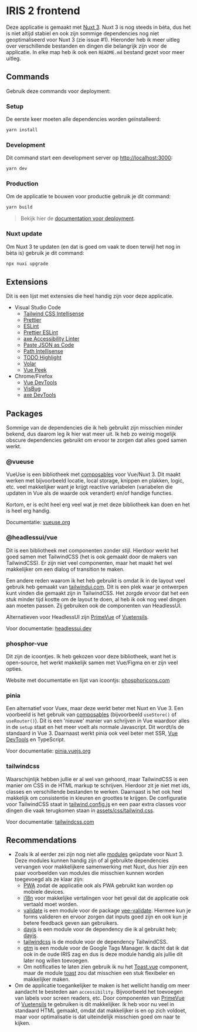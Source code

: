 # IRIS 2 frontend

Deze applicatie is gemaakt met [Nuxt 3](https://v3.nuxtjs.org). Nuxt 3 is nog steeds in bèta, dus het is niet altijd stabiel en ook zijn sommige dependencies nog niet geoptimaliseerd voor Nuxt 3 (zie issue #1).
Hieronder heb ik meer uitleg over verschillende bestanden en dingen die belangrijk zijn voor de applicatie. In elke map heb ik ook een `README.md` bestand gezet voor meer uitleg.

## Commands

Gebruik deze commands voor deployment:

### Setup

De eerste keer moeten alle dependencies worden geïnstalleerd:

```bash
yarn install
```

### Development

Dit command start een development server op [http://localhost:3000](http://localhost:3000):

```bash
yarn dev
```

### Production

Om de applicatie te bouwen voor productie gebruik je dit command:

```bash
yarn build
```

> Bekijk hier de [documentation voor deployment](https://v3.nuxtjs.org/docs/deployment).

### Nuxt update

Om Nuxt 3 te updaten (en dat is goed om vaak te doen terwijl het nog in bèta is) gebruik je dit command:

```bash
npx nuxi upgrade
```

## Extensions

Dit is een lijst met extensies die heel handig zijn voor deze applicatie.

-   Visual Studio Code
    -   [Tailwind CSS Intellisense](https://marketplace.visualstudio.com/items?itemName=bradlc.vscode-tailwindcss)
    -   [Prettier](https://marketplace.visualstudio.com/items?itemName=esbenp.prettier-vscode)
    -   [ESLint](https://marketplace.visualstudio.com/items?itemName=dbaeumer.vscode-eslint)
    -   [Prettier ESLint](https://marketplace.visualstudio.com/items?itemName=rvest.vs-code-prettier-eslint)
    -   [axe Accessibility Linter](https://marketplace.visualstudio.com/items?itemName=deque-systems.vscode-axe-linter)
    -   [Paste JSON as Code](https://marketplace.visualstudio.com/items?itemName=quicktype.quicktype)
    -   [Path Intellisense](https://marketplace.visualstudio.com/items?itemName=christian-kohler.path-intellisense)
    -   [TODO Highlight](https://marketplace.visualstudio.com/items?itemName=wayou.vscode-todo-highlight)
    -   [Volar](https://marketplace.visualstudio.com/items?itemName=johnsoncodehk.volar)
    -   [Vue Peek](https://marketplace.visualstudio.com/items?itemName=dariofuzinato.vue-peek)
-   Chrome/Firefox
    -   [Vue DevTools](https://chrome.google.com/webstore/detail/vuejs-devtools/ljjemllljcmogpfapbkkighbhhppjdbg)
    -   [VisBug](https://chrome.google.com/webstore/detail/visbug/cdockenadnadldjbbgcallicgledbeoc)
    -   [axe DevTools](https://chrome.google.com/webstore/detail/axe-devtools-web-accessib/lhdoppojpmngadmnindnejefpokejbdd)

## Packages

Sommige van de dependencies die ik heb gebruikt zijn misschien minder bekend, dus daarom leg ik hier wat meer uit. Ik heb zo weinig mogelijk obscure dependencies gebruikt om ervoor te zorgen dat alles goed samen werkt.

### @vueuse

VueUse is een bibliotheek met [composables](https://v3.nuxtjs.org/docs/directory-structure/composables/) voor Vue/Nuxt 3. Dit maakt werken met bijvoorbeeld locatie, local storage, knippen en plakken, logic, etc. veel makkelijker want je krijgt reactive variabelen (variabelen die updaten in Vue als de waarde ook verandert) en/of handige functies.

Kortom, er is echt heel erg veel wat je met deze bibliotheek kan doen en het is heel erg handig.

Documentatie: [vueuse.org](https://vueuse.org/guide/)

### @headlessui/vue

Dit is een bibliotheek met componenten zonder stijl. Hierdoor werkt het goed samen met TailwindCSS (het is ook gemaakt door de makers van TailwindCSS). Er zijn niet veel componenten, maar het maakt het wel makkelijker om een dialog of transition te maken.

Een andere reden waarom ik het heb gebruikt is omdat ik in de layout veel gebruik heb gemaakt van [tailwindui.com](https://tailwindui.com/). Dit is een plek waar je ontwerpen kunt vinden die gemaakt zijn in TailwindCSS. Het zorgde ervoor dat het een stuk minder tijd kostte om de layout te doen, al heb ik ook nog veel dingen aan moeten passen. Zij gebruiken ook de componenten van HeadlessUI.

Alternatieven voor HeadlessUI zijn [PrimeVue](https://primefaces.org/primevue/showcase/#/) of [Vuetensils](https://vuetensils.stegosource.com/Introduction.html).

Voor documentatie: [headlessui.dev](https://headlessui.dev/)

### phosphor-vue

Dit zijn de icoontjes. Ik heb gekozen voor deze bibliotheek, want het is open-source, het werkt makkelijk samen met Vue/Figma en er zijn veel opties.

Website met documentatie en lijst van icoontjs: [phosphoricons.com](https://phosphoricons.com/)

### pinia

Een alternatief voor Vuex, maar deze werkt beter met Nuxt en Vue 3. Een voorbeeld is het gebruik van [composables](https://v3.nuxtjs.org/docs/directory-structure/composables/) (bijvoorbeeld `useStore()` of `useRouter()`). Dit is een 'nieuwe' manier van schrijven in Vue waardoor alles in de `setup` staat en het meer voelt als normale Javascript. Dit wordt/is de standaard in Vue 3. Daarnaast werkt pinia ook veel beter met SSR, [Vue DevTools](https://chrome.google.com/webstore/detail/vuejs-devtools/ljjemllljcmogpfapbkkighbhhppjdbg) en TypeScript.

Voor documentatie: [pinia.vuejs.org](https://pinia.vuejs.org/)

### tailwindcss

Waarschijnlijk hebben jullie er al wel van gehoord, maar TailwindCSS is een manier om CSS in de HTML markup te schrijven. Hierdoor zit je niet met ids, classes en verschillende bestanden te werken. Daarnaast is het ook heel makkelijk om consistentie in kleuren en groottes te krijgen. De configuratie voor TailwindCSS staat in [tailwind.config.js](tailwind.config.js) en een paar extra classes voor dingen die vaak terugkomen staan in [assets/css/tailwind.css](assets/css/tailwind.css).

Voor documentatie: [tailwindcss.com](https://tailwindcss.com/)

## Recommendations

-   Zoals ik al eerder zei zijn nog niet alle [modules](https://modules.nuxtjs.org/) geüpdate voor Nuxt 3. Deze modules kunnen handig zijn of al gebruikte dependencies vervangen voor makkelijkere samenwerking met Nuxt, dus hier zijn een paar voorbeelden van modules die misschien kunnen worden toegevoegd als ze klaar zijn:
    -   [PWA](https://pwa.nuxtjs.org/) zodat de applicatie ook als PWA gebruikt kan worden op mobiele devices.
    -   [i18n](https://i18n.nuxtjs.org/) voor makkelijke vertalingen voor het geval dat de applicatie ook vertaald moet worden.
    -   [validate](https://github.com/lewyuburi/nuxt-validate) is een module voor de package [vee-validate](https://github.com/logaretm/vee-validate). Hiermee kun je forms valideren en ervoor zorgen dat inputs goed zijn en ook kun je betere feedback geven aan gebruikers.
    -   [dayjs](https://github.com/nuxt-community/dayjs-module) is een module voor de dependency die ik al gebruikt heb; [dayjs](https://day.js.org/en/).
    -   [tailwindcss](https://tailwindcss.nuxtjs.org/) is de module voor de dependency TailwindCSS.
    -   [gtm](https://github.com/nuxt-community/gtm-module) is een module voor de Google Tags Manager. Ik dacht dat ik dat ook in de oude IRIS zag en dus is deze module handig als jullie dit later nog willen toevoegen.
    -   Om notificaties te laten zien gebruik ik nu het [Toast.vue](components/Toast.vue) component, maar de module [toast](https://github.com/nuxt-community/community-modules/tree/master/packages/toast) zou dat misschien een stuk flexibeler en makkelijker maken.
-   Om de applicatie toegankelijker te maken is het wellicht handig om meer aandacht te besteden aan `accessibility`. Bijvoorbeeld het toevoegen van labels voor screen readers, etc. Door componenten van [PrimeVue](https://primefaces.org/primevue/showcase/#/) of [Vuetensils](https://vuetensils.stegosource.com/Introduction.html) te gebruiken is dit makkelijker. Ik heb voor nu veel in standaard HTML gemaakt, omdat dat makkelijker is en op zich voldoet, maar voor optimalisatie is dat uiteindelijk misschien goed om naar te kijken.
